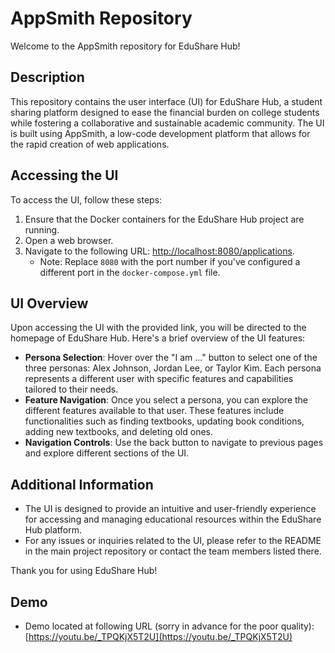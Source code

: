 # AppSmith Repository

Welcome to the AppSmith repository for EduShare Hub!

## Description

This repository contains the user interface (UI) for EduShare Hub, a student sharing platform designed to ease the financial burden on college students while fostering a collaborative and sustainable academic community. The UI is built using AppSmith, a low-code development platform that allows for the rapid creation of web applications.

## Accessing the UI

To access the UI, follow these steps:

1. Ensure that the Docker containers for the EduShare Hub project are running.
2. Open a web browser.
3. Navigate to the following URL: [http://localhost:8080/applications](http://localhost:8080/applications).
   - Note: Replace `8080` with the port number if you've configured a different port in the `docker-compose.yml` file.

## UI Overview

Upon accessing the UI with the provided link, you will be directed to the homepage of EduShare Hub. Here's a brief overview of the UI features:

- **Persona Selection**: Hover over the "I am ..." button to select one of the three personas: Alex Johnson, Jordan Lee, or Taylor Kim. Each persona represents a different user with specific features and capabilities tailored to their needs.
- **Feature Navigation**: Once you select a persona, you can explore the different features available to that user. These features include functionalities such as finding textbooks, updating book conditions, adding new textbooks, and deleting old ones.
- **Navigation Controls**: Use the back button to navigate to previous pages and explore different sections of the UI.

## Additional Information

- The UI is designed to provide an intuitive and user-friendly experience for accessing and managing educational resources within the EduShare Hub platform.
- For any issues or inquiries related to the UI, please refer to the README in the main project repository or contact the team members listed there.

Thank you for using EduShare Hub!

## Demo
- Demo located at following URL (sorry in advance for the poor quality): [https://youtu.be/_TPQKjX5T2U](https://youtu.be/_TPQKjX5T2U)

